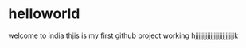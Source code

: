 # helloworld







welcome to india 
thjis is my first github project working
hjjjjjjjjjjjjjjjjjjjjjjjk
